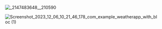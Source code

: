 ![_2147483648__210590](https://github.com/otabekmuradov/weatherapp_with_bloc/assets/89445846/c1748bf2-f403-430e-863f-2ea1bdd24b79)

![Screenshot_2023_12_06_10_21_46_178_com_example_weatherapp_with_bloc (1)](https://github.com/otabekmuradov/weatherapp_with_bloc/assets/89445846/abfb05a8-1dbb-4ee1-8ded-52ecb4eebc7a)
